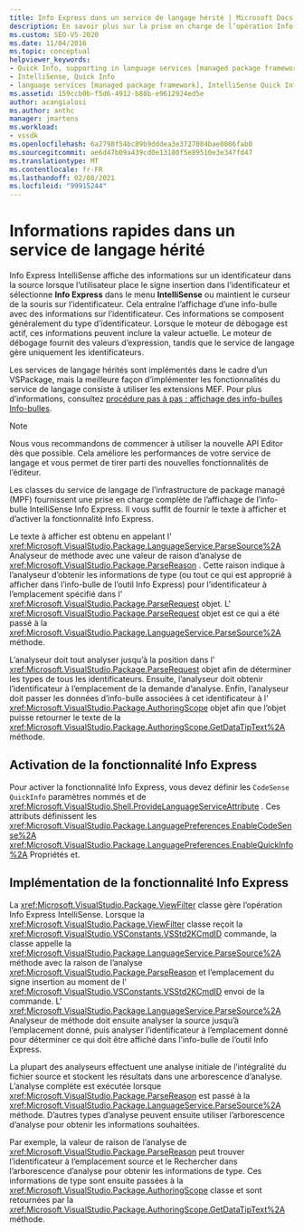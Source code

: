 ```yaml
---
title: Info Express dans un service de langage hérité | Microsoft Docs
description: En savoir plus sur la prise en charge de l’opération Info Express IntelliSense pour afficher des informations sur un identificateur.
ms.custom: SEO-VS-2020
ms.date: 11/04/2016
ms.topic: conceptual
helpviewer_keywords:
- Quick Info, supporting in language services [managed package framework]
- IntelliSense, Quick Info
- language services [managed package framework], IntelliSense Quick Info
ms.assetid: 159ccb0b-f5d6-4912-b88b-e9612924ed5e
author: acangialosi
ms.author: anthc
manager: jmartens
ms.workload:
- vssdk
ms.openlocfilehash: 6a2798f54bc89b9dddea3e3727084bae0086fab0
ms.sourcegitcommit: ae6d47b09a439cd0e13180f5e89510e3e347fd47
ms.translationtype: MT
ms.contentlocale: fr-FR
ms.lasthandoff: 02/08/2021
ms.locfileid: "99915244"
---
```

# <a name="quick-info-in-a-legacy-language-service"></a>Informations rapides dans un service de langage hérité
Info Express IntelliSense affiche des informations sur un identificateur dans la source lorsque l’utilisateur place le signe insertion dans l’identificateur et sélectionne **Info Express** dans le menu **IntelliSense** ou maintient le curseur de la souris sur l’identificateur. Cela entraîne l’affichage d’une info-bulle avec des informations sur l’identificateur. Ces informations se composent généralement du type d’identificateur. Lorsque le moteur de débogage est actif, ces informations peuvent inclure la valeur actuelle. Le moteur de débogage fournit des valeurs d’expression, tandis que le service de langage gère uniquement les identificateurs.

 Les services de langage hérités sont implémentés dans le cadre d’un VSPackage, mais la meilleure façon d’implémenter les fonctionnalités du service de langage consiste à utiliser les extensions MEF. Pour plus d’informations, consultez [procédure pas à pas : affichage des info-bulles Info-bulles](../../extensibility/walkthrough-displaying-quickinfo-tooltips.md).

> [!NOTE]
> Nous vous recommandons de commencer à utiliser la nouvelle API Editor dès que possible. Cela améliore les performances de votre service de langage et vous permet de tirer parti des nouvelles fonctionnalités de l’éditeur.

 Les classes du service de langage de l’infrastructure de package managé (MPF) fournissent une prise en charge complète de l’affichage de l’info-bulle IntelliSense Info Express. Il vous suffit de fournir le texte à afficher et d’activer la fonctionnalité Info Express.

 Le texte à afficher est obtenu en appelant l' <xref:Microsoft.VisualStudio.Package.LanguageService.ParseSource%2A> Analyseur de méthode avec une valeur de raison d’analyse de <xref:Microsoft.VisualStudio.Package.ParseReason> . Cette raison indique à l’analyseur d’obtenir les informations de type (ou tout ce qui est approprié à afficher dans l’info-bulle de l’outil Info Express) pour l’identificateur à l’emplacement spécifié dans l' <xref:Microsoft.VisualStudio.Package.ParseRequest> objet. L' <xref:Microsoft.VisualStudio.Package.ParseRequest> objet est ce qui a été passé à la <xref:Microsoft.VisualStudio.Package.LanguageService.ParseSource%2A> méthode.

 L’analyseur doit tout analyser jusqu’à la position dans l' <xref:Microsoft.VisualStudio.Package.ParseRequest> objet afin de déterminer les types de tous les identificateurs. Ensuite, l’analyseur doit obtenir l’identificateur à l’emplacement de la demande d’analyse. Enfin, l’analyseur doit passer les données d’info-bulle associées à cet identificateur à l' <xref:Microsoft.VisualStudio.Package.AuthoringScope> objet afin que l’objet puisse retourner le texte de la <xref:Microsoft.VisualStudio.Package.AuthoringScope.GetDataTipText%2A> méthode.

## <a name="enabling-the-quick-info-feature"></a>Activation de la fonctionnalité Info Express
 Pour activer la fonctionnalité Info Express, vous devez définir les `CodeSense` `QuickInfo` paramètres nommés et de <xref:Microsoft.VisualStudio.Shell.ProvideLanguageServiceAttribute> . Ces attributs définissent les <xref:Microsoft.VisualStudio.Package.LanguagePreferences.EnableCodeSense%2A> <xref:Microsoft.VisualStudio.Package.LanguagePreferences.EnableQuickInfo%2A> Propriétés et.

## <a name="implementing-the-quick-info-feature"></a>Implémentation de la fonctionnalité Info Express
 La <xref:Microsoft.VisualStudio.Package.ViewFilter> classe gère l’opération Info Express IntelliSense. Lorsque la <xref:Microsoft.VisualStudio.Package.ViewFilter> classe reçoit la <xref:Microsoft.VisualStudio.VSConstants.VSStd2KCmdID> commande, la classe appelle la <xref:Microsoft.VisualStudio.Package.LanguageService.ParseSource%2A> méthode avec la raison de l’analyse <xref:Microsoft.VisualStudio.Package.ParseReason> et l’emplacement du signe insertion au moment de l' <xref:Microsoft.VisualStudio.VSConstants.VSStd2KCmdID> envoi de la commande. L' <xref:Microsoft.VisualStudio.Package.LanguageService.ParseSource%2A> Analyseur de méthode doit ensuite analyser la source jusqu’à l’emplacement donné, puis analyser l’identificateur à l’emplacement donné pour déterminer ce qui doit être affiché dans l’info-bulle de l’outil Info Express.

 La plupart des analyseurs effectuent une analyse initiale de l’intégralité du fichier source et stockent les résultats dans une arborescence d’analyse. L’analyse complète est exécutée lorsque <xref:Microsoft.VisualStudio.Package.ParseReason> est passé à la <xref:Microsoft.VisualStudio.Package.LanguageService.ParseSource%2A> méthode. D’autres types d’analyse peuvent ensuite utiliser l’arborescence d’analyse pour obtenir les informations souhaitées.

 Par exemple, la valeur de raison de l’analyse de <xref:Microsoft.VisualStudio.Package.ParseReason> peut trouver l’identificateur à l’emplacement source et le Rechercher dans l’arborescence d’analyse pour obtenir les informations de type. Ces informations de type sont ensuite passées à la <xref:Microsoft.VisualStudio.Package.AuthoringScope> classe et sont retournées par la <xref:Microsoft.VisualStudio.Package.AuthoringScope.GetDataTipText%2A> méthode.
